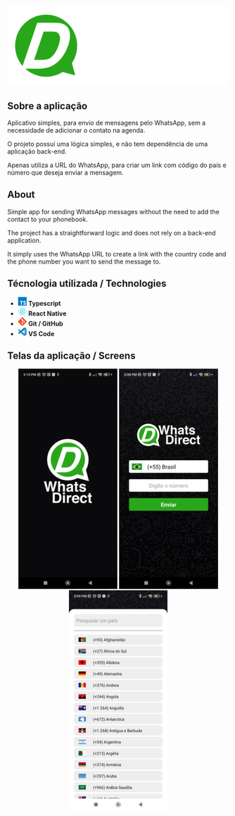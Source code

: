 <div align="center">
  <img src="https://raw.githubusercontent.com/rewerp/whatsDirect/07ec2095c72b9ddd3101f2de05bb5680e03e842b/src/assets/images/logoMain.svg" title="Whats Direct" />
</div>

## Sobre a aplicação

Aplicativo simples, para envio de mensagens pelo WhatsApp, sem a necessidade de adicionar o contato na agenda.

O projeto possuí uma lógica simples, e não tem dependência de uma aplicação back-end.

Apenas utiliza a URL do WhatsApp, para criar um link com código do país e número que deseja enviar a mensagem.

## About

Simple app for sending WhatsApp messages without the need to add the contact to your phonebook.

The project has a straightforward logic and does not rely on a back-end application.

It simply uses the WhatsApp URL to create a link with the country code and the phone number you want to send the message to.

## Técnologia utilizada / Technologies

* <img alt="Typescript" title="Typescript" height="20" width="20" src="https://raw.githubusercontent.com/rewerp/icons/0e439a058630db63e7356bdb1af3189b2f772bd7/devicons/typescript-plain.svg"> **Typescript**
* <img alt="React Native" title="React Native" height="20" width="20" src="https://raw.githubusercontent.com/rewerp/icons/0e439a058630db63e7356bdb1af3189b2f772bd7/devicons/react-original.svg"> **React Native**
* <img alt="Git" title="Git" height="20" width="20" src="https://raw.githubusercontent.com/rewerp/icons/0e439a058630db63e7356bdb1af3189b2f772bd7/devicons/git-original.svg"> **Git / GitHub**
* <img alt="VSCode" title="VS Code" height="20" width="20" src="https://raw.githubusercontent.com/rewerp/icons/ec13fe8d88a6c8acb8fd0275614fd9453bdd104b/devicons/vscode-original.svg"> **VS Code**

## Telas da aplicação / Screens
<div align="center" style="justfy-content=space-between ">
  <img alt="Splash" title="Splash screen" height="500"  src="https://raw.githubusercontent.com/rewerp/whatsDirect/main/example-screens/whatsDirectScreen-00.jpg">
  <img alt="Splash" title="Splash screen" height="500" src="https://raw.githubusercontent.com/rewerp/whatsDirect/main/example-screens/whatsDirectScreen-01.jpg">
  <img alt="Splash" title="Splash screen" height="500" src="https://raw.githubusercontent.com/rewerp/whatsDirect/main/example-screens/whatsDirectScreen-02.jpg">
</div>
